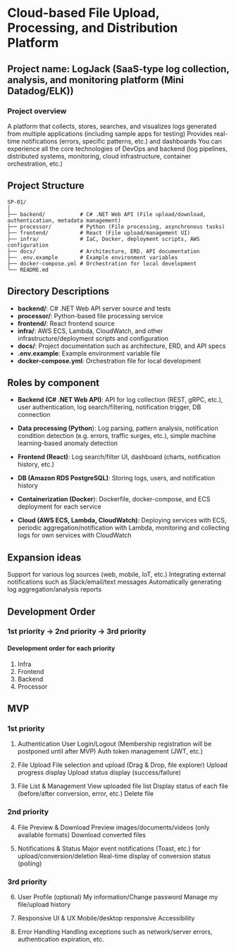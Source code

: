# Cloud-based File Upload, Processing, and Distribution Platform


## Project name: LogJack (SaaS-type log collection, analysis, and monitoring platform (Mini Datadog/ELK))

### Project overview
A platform that collects, stores, searches, and visualizes logs generated from multiple applications (including sample apps for testing)
Provides real-time notifications (errors, specific patterns, etc.) and dashboards
You can experience all the core technologies of DevOps and backend (log pipelines, distributed systems, monitoring, cloud infrastructure, container orchestration, etc.)


## Project Structure

```
SP-01/
│
├── backend/           # C# .NET Web API (File upload/download, authentication, metadata management)
├── processor/         # Python (File processing, asynchronous tasks)
├── frontend/          # React (File upload/management UI)
├── infra/             # IaC, Docker, deployment scripts, AWS configuration
├── docs/              # Architecture, ERD, API documentation
├── .env.example       # Example environment variables
├── docker-compose.yml # Orchestration for local development
└── README.md
```

## Directory Descriptions
- **backend/**: C# .NET Web API server source and tests
- **processor/**: Python-based file processing service
- **frontend/**: React frontend source
- **infra/**: AWS ECS, Lambda, CloudWatch, and other infrastructure/deployment scripts and configuration
- **docs/**: Project documentation such as architecture, ERD, and API specs
- **.env.example**: Example environment variable file
- **docker-compose.yml**: Orchestration file for local development

## Roles by component
- **Backend (C# .NET Web API)**:
API for log collection (REST, gRPC, etc.), user authentication, log search/filtering, notification trigger, DB connection

- **Data processing (Python**):
Log parsing, pattern analysis, notification condition detection (e.g. errors, traffic surges, etc.), simple machine learning-based anomaly detection

- **Frontend (React)**:
Log search/filter UI, dashboard (charts, notification history, etc.)

- **DB (Amazon RDS PostgreSQL)**:
Storing logs, users, and notification history

- **Containerization (Docker**):
Dockerfile, docker-compose, and ECS deployment for each service

- **Cloud (AWS ECS, Lambda, CloudWatch)**:
Deploying services with ECS, periodic aggregation/notification with Lambda, monitoring and collecting logs for own services with CloudWatch

## Expansion ideas
Support for various log sources (web, mobile, IoT, etc.)
Integrating external notifications such as Slack/email/text messages
Automatically generating log aggregation/analysis reports


## Development Order
### 1st priority -> 2nd priority -> 3rd priority
#### Development order for each priority
1. Infra
2. Frontend
3. Backend
3. Processor

## MVP
### 1st priority
1. Authentication
User Login/Logout (Membership registration will be postponed until after MVP)
Auth token management (JWT, etc.)

2. File Upload
File selection and upload (Drag & Drop, file explorer)
Upload progress display
Upload status display (success/failure)

3. File List & Management
View uploaded file list
Display status of each file (before/after conversion, error, etc.)
Delete file

### 2nd priority
4. File Preview & Download
Preview images/documents/videos (only available formats)
Download converted files

5. Notifications & Status
Major event notifications (Toast, etc.) for upload/conversion/deletion
Real-time display of conversion status (polling)

### 3rd priority
6. User Profile (optional)
My information/Change password
Manage my file/upload history

7. Responsive UI & UX
Mobile/desktop responsive
Accessibility

8. Error Handling
Handling exceptions such as network/server errors, authentication expiration, etc.
